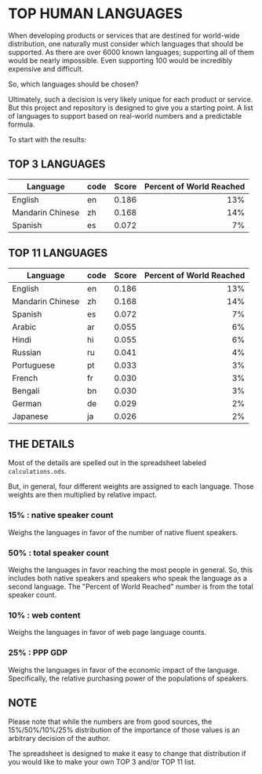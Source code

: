 # TOP HUMAN LANGUAGES

When developing products or services that are destined for world-wide distribution, one naturally must consider which languages that should be supported. As there are over 6000 known languages; supporting all of them would be nearly impossible. Even supporting 100 would be incredibly expensive and difficult.

So, which languages should be chosen?

Ultimately, such a decision is very likely unique for each product or service. But this project and repository is designed to give you a starting point. A list of languages to support based on real-world numbers and a predictable formula.

To start with the results:

## TOP 3 LANGUAGES

|Language | code | Score | Percent of World Reached |
| --- | --- | ---:| ---:|
|English   |  en | 0.186 | 13% |
|Mandarin Chinese   |     zh | 0.168 | 14% |
|Spanish   |  es | 0.072 | 7% |


## TOP 11 LANGUAGES

|Language | code | Score | Percent of World Reached |
| --- | --- | ---:| ---:|
|English   |  en | 0.186 | 13% |
|Mandarin Chinese   |     zh | 0.168 | 14% |
|Spanish   |  es | 0.072 | 7% |
|Arabic    |  ar | 0.055 | 6% |
|Hindi     |  hi | 0.055 | 6% |
|Russian   |  ru | 0.041 | 4% |
|Portuguese  |   pt | 0.033 | 3% |
|French    |  fr | 0.030 | 3% |
|Bengali   |  bn | 0.030 | 3% |
|German    |  de | 0.029 | 2% |
|Japanese   |  ja | 0.026 | 2% |


## THE DETAILS

Most of the details are spelled out in the spreadsheet labeled `calculations.ods`.

But, in general, four different weights are assigned to each language. Those weights are then multiplied by relative impact.

### 15% : native speaker count

Weighs the languages in favor of the number of native fluent speakers.

### 50% : total speaker count

Weighs the languages in favor reaching the most people in general. So, this includes both native speakers and speakers who speak the language as a second language. The "Percent of World Reached" number is from the total speaker count.

### 10% : web content

Weighs the languages in favor of web page language counts.

### 25% : PPP GDP

Weighs the languages in favor of the economic impact of the language. Specifically, the relative purchasing power of the populations of speakers.

## NOTE

Please note that while the numbers are from good sources, the 15%/50%/10%/25% distribution of the importance of those values is an arbitrary decision of the author.

The spreadsheet is designed to make it easy to change that distribution if you would like to make your own TOP 3 and/or TOP 11 list.

